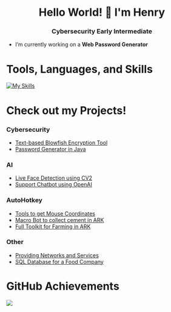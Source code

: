<h1 align="center">Hello World! 👋 I'm Henry</h1>
<h3 align="center">Cybersecurity Early Intermediate</h3>

- I’m currently working on a **Web Password Generator**

# Tools, Languages, and Skills
[![My Skills](https://skillicons.dev/icons?i=windows,linux,mysql,powershell,py,java,docker,nginx,html,css)](https://skillicons.dev)

# Check out my Projects!
### Cybersecurity
- [Text-based Blowfish Encryption Tool](https://henry-dabelstein.de/crypt)
- [Password Generator in Java](https://github.com/NurHenry/Simple-Passwort-Generator)
### AI
- [Live Face Detection using CV2](https://github.com/NurHenry/Face-Detection-Webcam)
- [Support Chatbot using OpenAI]()
### AutoHotkey
- [Tools to get Mouse Coordinates](https://github.com/NurHenry/ahk-get-mouse-coordinates)
- [Macro Bot to collect cement in ARK](https://github.com/NurHenry/Snails-Automated)
- [Full Toolkit for Farming in ARK](https://github.com/NurHenry/ASA-Farming-AHK)
### Other
- [Providing Networks and Services](https://github.com/ScriptingDon/Providing-Networks-and-Services)
- [SQL Database for a Food Company](https://github.com/NurHenry/SQL-Database-for-a-Food-Company)

# GitHub Achievements
![](https://github-profile-trophy.vercel.app/?username=NurHenry&theme=darkhub&no-frame=false&no-bg=true&margin-w=4)
